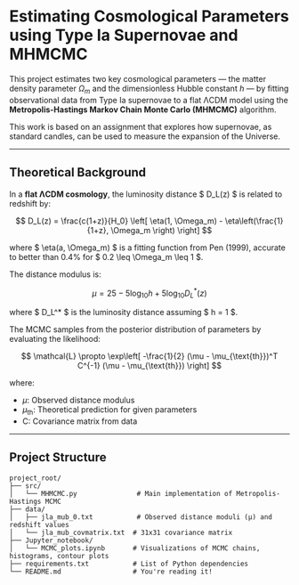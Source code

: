 # Estimating Cosmological Parameters using Type Ia Supernovae and MHMCMC

This project estimates two key cosmological parameters — the matter density parameter $\Omega_m$ and the dimensionless Hubble constant $h$ — by fitting observational data from Type Ia supernovae to a flat ΛCDM model using the **Metropolis-Hastings Markov Chain Monte Carlo (MHMCMC)** algorithm.

This work is based on an assignment that explores how supernovae, as standard candles, can be used to measure the expansion of the Universe.

---

## Theoretical Background

In a **flat ΛCDM cosmology**, the luminosity distance $ D_L(z) $ is related to redshift by:

$$
D_L(z) = \frac{c(1+z)}{H_0} \left[ \eta(1, \Omega_m) - \eta\left(\frac{1}{1+z}, \Omega_m \right) \right]
$$

where $ \eta(a, \Omega_m) $ is a fitting function from Pen (1999), accurate to better than 0.4% for $ 0.2 \leq \Omega_m \leq 1 $.

The distance modulus is:

$$
\mu = 25 - 5 \log_{10} h + 5 \log_{10} D_L^*(z)
$$

where $ D_L^* $ is the luminosity distance assuming $ h = 1 $.  

The MCMC samples from the posterior distribution of parameters by evaluating the likelihood:

$$
\mathcal{L} \propto \exp\left[ -\frac{1}{2} (\mu - \mu_{\text{th}})^T C^{-1} (\mu - \mu_{\text{th}}) \right]
$$

where:
- $\mu$: Observed distance modulus
- $\mu_{\text{th}}$: Theoretical prediction for given parameters
- C: Covariance matrix from data

---

## Project Structure
```
project_root/
├── src/
│   └── MHMCMC.py               # Main implementation of Metropolis-Hastings MCMC
├── data/
│   ├── jla_mub_0.txt           # Observed distance moduli (μ) and redshift values
│   └── jla_mub_covmatrix.txt  # 31x31 covariance matrix
├── Jupyter_notebook/
│   └── MCMC_plots.ipynb       # Visualizations of MCMC chains, histograms, contour plots
├── requirements.txt           # List of Python dependencies
└── README.md                  # You're reading it!
```
